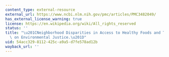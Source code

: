 ```yaml
---
content_type: external-resource
external_url: https://www.ncbi.nlm.nih.gov/pmc/articles/PMC3482049/
has_external_license_warning: true
license: https://en.wikipedia.org/wiki/All_rights_reserved
status: ''
title: "\u201CNeighborhood Disparities in Access to Healthy Foods and Their Effects\
  \ on Environmental Justice.\u201D"
uid: 54acc329-8112-425c-a9a5-d7fe578ad12b
wayback_url: ''
---
```

